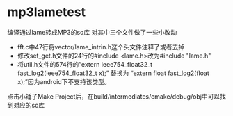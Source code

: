 # mp3lametest
编译通过lame转成MP3的so库
对其中三个文件做了一些小改动
- fft.c中47行将vector/lame_intrin.h这个头文件注释了或者去掉
- 修改set_get.h文件的24行的#include <lame.h>改为#include "lame.h"
- 将util.h文件的574行的”extern ieee754_float32_t fast_log2(ieee754_float32_t x);”
替换为 “extern float fast_log2(float x);”因为android下不支持该类型。

点击小锤子Make Project后，在build/intermediates/cmake/debug/obj中可以找到对应的so库

